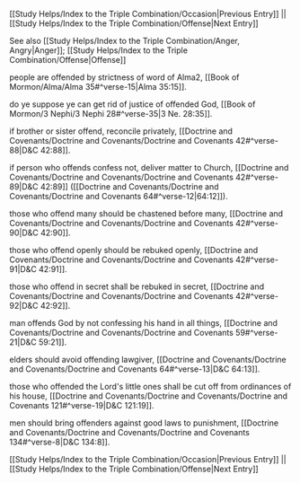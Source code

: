 [[Study Helps/Index to the Triple Combination/Occasion|Previous Entry]]  ||  [[Study Helps/Index to the Triple Combination/Offense|Next Entry]]

 See also [[Study Helps/Index to the Triple Combination/Anger, Angry|Anger]]; [[Study Helps/Index to the Triple Combination/Offense|Offense]]

 people are offended by strictness of word of Alma2, [[Book of Mormon/Alma/Alma 35#^verse-15|Alma 35:15]].

 do ye suppose ye can get rid of justice of offended God, [[Book of Mormon/3 Nephi/3 Nephi 28#^verse-35|3 Ne. 28:35]].

 if brother or sister offend, reconcile privately, [[Doctrine and Covenants/Doctrine and Covenants/Doctrine and Covenants 42#^verse-88|D&C 42:88]].

 if person who offends confess not, deliver matter to Church, [[Doctrine and Covenants/Doctrine and Covenants/Doctrine and Covenants 42#^verse-89|D&C 42:89]] ([[Doctrine and Covenants/Doctrine and Covenants/Doctrine and Covenants 64#^verse-12|64:12]]).

 those who offend many should be chastened before many, [[Doctrine and Covenants/Doctrine and Covenants/Doctrine and Covenants 42#^verse-90|D&C 42:90]].

 those who offend openly should be rebuked openly, [[Doctrine and Covenants/Doctrine and Covenants/Doctrine and Covenants 42#^verse-91|D&C 42:91]].

 those who offend in secret shall be rebuked in secret, [[Doctrine and Covenants/Doctrine and Covenants/Doctrine and Covenants 42#^verse-92|D&C 42:92]].

 man offends God by not confessing his hand in all things, [[Doctrine and Covenants/Doctrine and Covenants/Doctrine and Covenants 59#^verse-21|D&C 59:21]].

 elders should avoid offending lawgiver, [[Doctrine and Covenants/Doctrine and Covenants/Doctrine and Covenants 64#^verse-13|D&C 64:13]].

 those who offended the Lord's little ones shall be cut off from ordinances of his house, [[Doctrine and Covenants/Doctrine and Covenants/Doctrine and Covenants 121#^verse-19|D&C 121:19]].

 men should bring offenders against good laws to punishment, [[Doctrine and Covenants/Doctrine and Covenants/Doctrine and Covenants 134#^verse-8|D&C 134:8]].

[[Study Helps/Index to the Triple Combination/Occasion|Previous Entry]]  ||  [[Study Helps/Index to the Triple Combination/Offense|Next Entry]]
